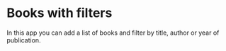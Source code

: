 # Books with filters

In this app you can add a list of books and filter by title, author or year of publication.
